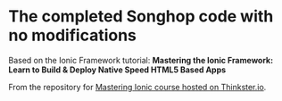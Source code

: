 The completed Songhop code with no modifications 
=======

Based on the Ionic Framework tutorial: __Mastering the Ionic Framework: 
Learn to Build & Deploy Native Speed HTML5 Based Apps__

From the repository for [Mastering Ionic course hosted on Thinkster.io](https://thinkster.io/ionic-framework-tutorial/).

